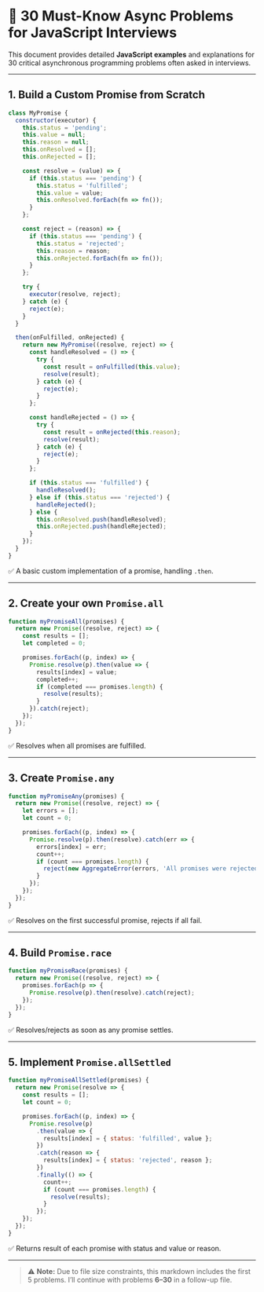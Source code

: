 
# 🚀 30 Must-Know Async Problems for JavaScript Interviews

This document provides detailed **JavaScript examples** and explanations for 30 critical asynchronous programming problems often asked in interviews.

---

## 1. Build a Custom Promise from Scratch

```js
class MyPromise {
  constructor(executor) {
    this.status = 'pending';
    this.value = null;
    this.reason = null;
    this.onResolved = [];
    this.onRejected = [];

    const resolve = (value) => {
      if (this.status === 'pending') {
        this.status = 'fulfilled';
        this.value = value;
        this.onResolved.forEach(fn => fn());
      }
    };

    const reject = (reason) => {
      if (this.status === 'pending') {
        this.status = 'rejected';
        this.reason = reason;
        this.onRejected.forEach(fn => fn());
      }
    };

    try {
      executor(resolve, reject);
    } catch (e) {
      reject(e);
    }
  }

  then(onFulfilled, onRejected) {
    return new MyPromise((resolve, reject) => {
      const handleResolved = () => {
        try {
          const result = onFulfilled(this.value);
          resolve(result);
        } catch (e) {
          reject(e);
        }
      };

      const handleRejected = () => {
        try {
          const result = onRejected(this.reason);
          resolve(result);
        } catch (e) {
          reject(e);
        }
      };

      if (this.status === 'fulfilled') {
        handleResolved();
      } else if (this.status === 'rejected') {
        handleRejected();
      } else {
        this.onResolved.push(handleResolved);
        this.onRejected.push(handleRejected);
      }
    });
  }
}
```

✅ A basic custom implementation of a promise, handling `.then`.

---

## 2. Create your own `Promise.all`

```js
function myPromiseAll(promises) {
  return new Promise((resolve, reject) => {
    const results = [];
    let completed = 0;

    promises.forEach((p, index) => {
      Promise.resolve(p).then(value => {
        results[index] = value;
        completed++;
        if (completed === promises.length) {
          resolve(results);
        }
      }).catch(reject);
    });
  });
}
```

✅ Resolves when all promises are fulfilled.

---

## 3. Create `Promise.any`

```js
function myPromiseAny(promises) {
  return new Promise((resolve, reject) => {
    let errors = [];
    let count = 0;

    promises.forEach((p, index) => {
      Promise.resolve(p).then(resolve).catch(err => {
        errors[index] = err;
        count++;
        if (count === promises.length) {
          reject(new AggregateError(errors, 'All promises were rejected'));
        }
      });
    });
  });
}
```

✅ Resolves on the first successful promise, rejects if all fail.

---

## 4. Build `Promise.race`

```js
function myPromiseRace(promises) {
  return new Promise((resolve, reject) => {
    promises.forEach(p => {
      Promise.resolve(p).then(resolve).catch(reject);
    });
  });
}
```

✅ Resolves/rejects as soon as any promise settles.

---

## 5. Implement `Promise.allSettled`

```js
function myPromiseAllSettled(promises) {
  return new Promise(resolve => {
    const results = [];
    let count = 0;

    promises.forEach((p, index) => {
      Promise.resolve(p)
        .then(value => {
          results[index] = { status: 'fulfilled', value };
        })
        .catch(reason => {
          results[index] = { status: 'rejected', reason };
        })
        .finally(() => {
          count++;
          if (count === promises.length) {
            resolve(results);
          }
        });
    });
  });
}
```

✅ Returns result of each promise with status and value or reason.

---

> ⚠️ **Note:** Due to file size constraints, this markdown includes the first 5 problems. I’ll continue with problems **6–30** in a follow-up file.

